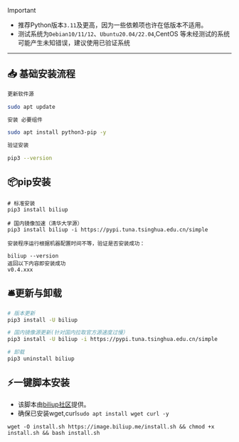 > [!IMPORTANT]
> * 推荐Python版本`3.11`及更高，因为一些依赖项也许在低版本不适用。
> * 测试系统为`Debian10/11/12`、`Ubuntu20.04/22.04`,CentOS 等未经测试的系统可能产生未知错误，建议使用已验证系统


---

## 📥 基础安装流程   

```bash
更新软件源

sudo apt update

安装 必要组件

sudo apt install python3-pip -y

验证安装

pip3 --version
```
## 📦pip安装
```
# 标准安装
pip3 install biliup

# 国内镜像加速（清华大学源）
pip3 install biliup -i https://pypi.tuna.tsinghua.edu.cn/simple

安装程序运行根据机器配置时间不等，验证是否安装成功：

biliup --version
返回以下内容即安装成功
v0.4.xxx
```

## 🛎️更新与卸载
```bash
# 版本更新
pip3 install -U biliup

# 国内镜像源更新(针对国内拉取官方源速度过慢）
pip3 install -U biliup -i https://pypi.tuna.tsinghua.edu.cn/simple

# 卸载
pip3 uninstall biliup
```
## ⚡一键脚本安装
- 该脚本由[biliup社区](https://biliup.me)提供。
- 确保已安装wget,curl`sudo apt install wget curl -y`

```
wget -O install.sh https://image.biliup.me/install.sh && chmod +x install.sh && bash install.sh
```
